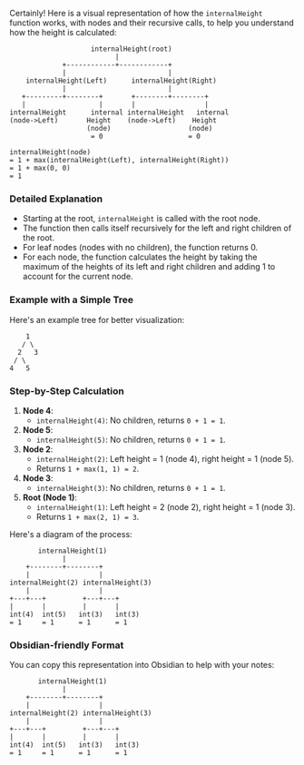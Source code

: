 Certainly! Here is a visual representation of how the `internalHeight` function works, with nodes and their recursive calls, to help you understand how the height is calculated:

```plaintext
                    internalHeight(root)
                          |
             +------------+------------+
             |                         |
    internalHeight(Left)      internalHeight(Right)
             |                         |
   +---------+--------+       +--------+--------+
   |                  |       |                 |
internalHeight      internal internalHeight   internal
(node->Left)       Height    (node->Left)    Height
                   (node)                   (node)
                    = 0                     = 0

internalHeight(node)
= 1 + max(internalHeight(Left), internalHeight(Right))
= 1 + max(0, 0)
= 1
```

### Detailed Explanation
- Starting at the root, `internalHeight` is called with the root node.
- The function then calls itself recursively for the left and right children of the root.
- For leaf nodes (nodes with no children), the function returns 0.
- For each node, the function calculates the height by taking the maximum of the heights of its left and right children and adding 1 to account for the current node.

### Example with a Simple Tree
Here's an example tree for better visualization:

```
    1
   / \
  2   3
 / \
4   5
```

### Step-by-Step Calculation
1. **Node 4**:
   - `internalHeight(4)`: No children, returns `0 + 1 = 1`.
2. **Node 5**:
   - `internalHeight(5)`: No children, returns `0 + 1 = 1`.
3. **Node 2**:
   - `internalHeight(2)`: Left height = 1 (node 4), right height = 1 (node 5).
   - Returns `1 + max(1, 1) = 2`.
4. **Node 3**:
   - `internalHeight(3)`: No children, returns `0 + 1 = 1`.
5. **Root (Node 1)**:
   - `internalHeight(1)`: Left height = 2 (node 2), right height = 1 (node 3).
   - Returns `1 + max(2, 1) = 3`.

Here's a diagram of the process:

```plaintext
       internalHeight(1)
             |
    +--------+--------+
    |                 |
internalHeight(2) internalHeight(3)
    |                 |
+---+---+         +---+---+
|       |         |       |
int(4)  int(5)   int(3)   int(3)
= 1     = 1      = 1      = 1
```

### Obsidian-friendly Format

You can copy this representation into Obsidian to help with your notes:

```plaintext
       internalHeight(1)
             |
    +--------+--------+
    |                 |
internalHeight(2) internalHeight(3)
    |                 |
+---+---+         +---+---+
|       |         |       |
int(4)  int(5)   int(3)   int(3)
= 1     = 1      = 1      = 1
```
